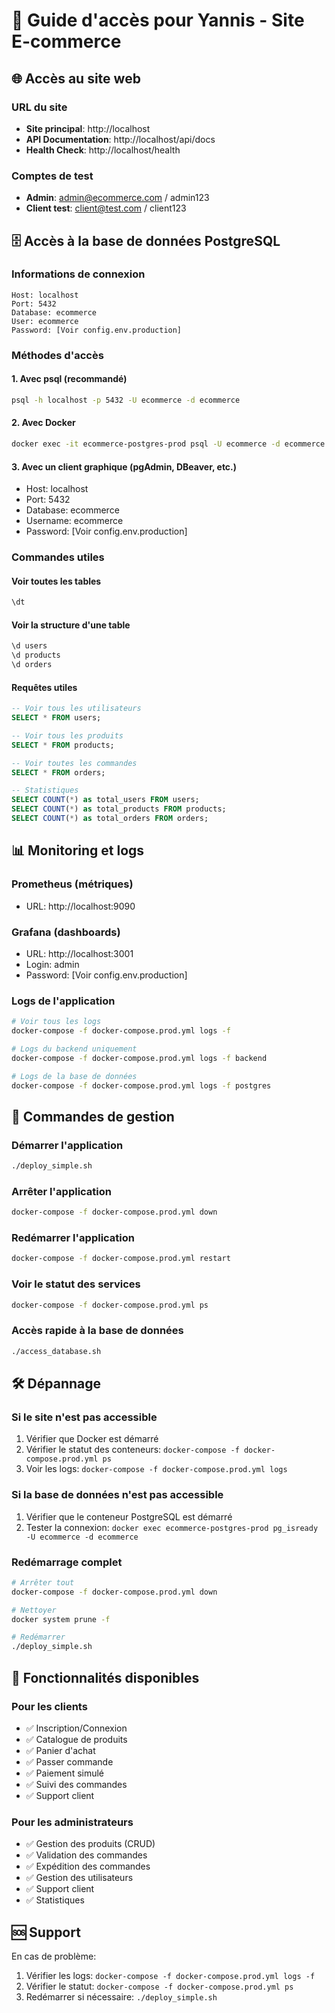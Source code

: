 # 🚀 Guide d'accès pour Yannis - Site E-commerce

## 🌐 Accès au site web

### URL du site
- **Site principal**: http://localhost
- **API Documentation**: http://localhost/api/docs
- **Health Check**: http://localhost/health

### Comptes de test
- **Admin**: admin@ecommerce.com / admin123
- **Client test**: client@test.com / client123

## 🗄️ Accès à la base de données PostgreSQL

### Informations de connexion
```
Host: localhost
Port: 5432
Database: ecommerce
User: ecommerce
Password: [Voir config.env.production]
```

### Méthodes d'accès

#### 1. Avec psql (recommandé)
```bash
psql -h localhost -p 5432 -U ecommerce -d ecommerce
```

#### 2. Avec Docker
```bash
docker exec -it ecommerce-postgres-prod psql -U ecommerce -d ecommerce
```

#### 3. Avec un client graphique (pgAdmin, DBeaver, etc.)
- Host: localhost
- Port: 5432
- Database: ecommerce
- Username: ecommerce
- Password: [Voir config.env.production]

### Commandes utiles

#### Voir toutes les tables
```sql
\dt
```

#### Voir la structure d'une table
```sql
\d users
\d products
\d orders
```

#### Requêtes utiles
```sql
-- Voir tous les utilisateurs
SELECT * FROM users;

-- Voir tous les produits
SELECT * FROM products;

-- Voir toutes les commandes
SELECT * FROM orders;

-- Statistiques
SELECT COUNT(*) as total_users FROM users;
SELECT COUNT(*) as total_products FROM products;
SELECT COUNT(*) as total_orders FROM orders;
```

## 📊 Monitoring et logs

### Prometheus (métriques)
- URL: http://localhost:9090

### Grafana (dashboards)
- URL: http://localhost:3001
- Login: admin
- Password: [Voir config.env.production]

### Logs de l'application
```bash
# Voir tous les logs
docker-compose -f docker-compose.prod.yml logs -f

# Logs du backend uniquement
docker-compose -f docker-compose.prod.yml logs -f backend

# Logs de la base de données
docker-compose -f docker-compose.prod.yml logs -f postgres
```

## 🔧 Commandes de gestion

### Démarrer l'application
```bash
./deploy_simple.sh
```

### Arrêter l'application
```bash
docker-compose -f docker-compose.prod.yml down
```

### Redémarrer l'application
```bash
docker-compose -f docker-compose.prod.yml restart
```

### Voir le statut des services
```bash
docker-compose -f docker-compose.prod.yml ps
```

### Accès rapide à la base de données
```bash
./access_database.sh
```

## 🛠️ Dépannage

### Si le site n'est pas accessible
1. Vérifier que Docker est démarré
2. Vérifier le statut des conteneurs: `docker-compose -f docker-compose.prod.yml ps`
3. Voir les logs: `docker-compose -f docker-compose.prod.yml logs`

### Si la base de données n'est pas accessible
1. Vérifier que le conteneur PostgreSQL est démarré
2. Tester la connexion: `docker exec ecommerce-postgres-prod pg_isready -U ecommerce -d ecommerce`

### Redémarrage complet
```bash
# Arrêter tout
docker-compose -f docker-compose.prod.yml down

# Nettoyer
docker system prune -f

# Redémarrer
./deploy_simple.sh
```

## 📱 Fonctionnalités disponibles

### Pour les clients
- ✅ Inscription/Connexion
- ✅ Catalogue de produits
- ✅ Panier d'achat
- ✅ Passer commande
- ✅ Paiement simulé
- ✅ Suivi des commandes
- ✅ Support client

### Pour les administrateurs
- ✅ Gestion des produits (CRUD)
- ✅ Validation des commandes
- ✅ Expédition des commandes
- ✅ Gestion des utilisateurs
- ✅ Support client
- ✅ Statistiques

## 🆘 Support

En cas de problème:
1. Vérifier les logs: `docker-compose -f docker-compose.prod.yml logs -f`
2. Vérifier le statut: `docker-compose -f docker-compose.prod.yml ps`
3. Redémarrer si nécessaire: `./deploy_simple.sh`
